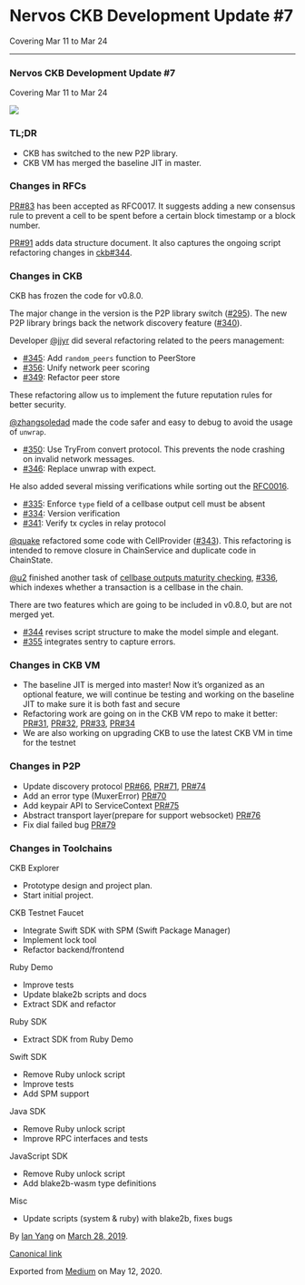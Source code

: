 # Nervos CKB Development Update \#7

Covering Mar 11 to Mar 24

------------------------------------------------------------------------

### Nervos CKB Development Update \#7

Covering Mar 11 to Mar 24

![](https://cdn-images-1.medium.com/max/1200/1*t1MMQcZ_RhFIpZ6yHlBkSg.png)

### TL;DR

-   CKB has switched to the new P2P library.
-   CKB VM has merged the baseline JIT in master.

### Changes in RFCs

[PR\#83](https://github.com/nervosnetwork/rfcs/pull/83) has been accepted as RFC0017. It suggests adding a new consensus rule to prevent a cell to be spent before a certain block timestamp or a block number.

[PR\#91](https://github.com/nervosnetwork/rfcs/pull/91) adds data structure document. It also captures the ongoing script refactoring changes in [ckb\#344](https://github.com/nervosnetwork/ckb/pull/344).

### Changes in CKB

CKB has frozen the code for v0.8.0.

The major change in the version is the P2P library switch ([\#295](https://github.com/nervosnetwork/ckb/pull/295)). The new P2P library brings back the network discovery feature ([\#340](https://github.com/nervosnetwork/ckb/pull/340)).

Developer [@jjyr](https://github.com/jjyr) did several refactoring related to the peers management:

-   [\#345](https://github.com/nervosnetwork/ckb/pull/345): Add `random_peers` function to PeerStore
-   [\#356](https://github.com/nervosnetwork/ckb/pull/356): Unify network peer scoring
-   [\#349](https://github.com/nervosnetwork/ckb/pull/349): Refactor peer store

These refactoring allow us to implement the future reputation rules for better security.

[@zhangsoledad](https://github.com/zhangsoledad) made the code safer and easy to debug to avoid the usage of `unwrap`.

-   [\#350](https://github.com/nervosnetwork/ckb/pull/350): Use TryFrom convert protocol. This prevents the node crashing on invalid network messages.
-   [\#346](https://github.com/nervosnetwork/ckb/pull/346): Replace unwrap with expect.

He also added several missing verifications while sorting out the [RFC0016](https://github.com/nervosnetwork/rfcs/pull/80).

-   [\#335](https://github.com/nervosnetwork/ckb/pull/335): Enforce `type` field of a cellbase output cell must be absent
-   [\#334](https://github.com/nervosnetwork/ckb/pull/334): Version verification
-   [\#341](https://github.com/nervosnetwork/ckb/pull/341): Verify tx cycles in relay protocol

[@quake](https://github.com/quake) refactored some code with CellProvider ([\#343](https://github.com/nervosnetwork/ckb/pull/343)). This refactoring is intended to remove closure in ChainService and duplicate code in ChainState.

[@u2](https://github.com/u2) finished another task of [cellbase outputs maturity checking](https://github.com/nervosnetwork/ckb/issues/54), [\#336](https://github.com/nervosnetwork/ckb/pull/336), which indexes whether a transaction is a cellbase in the chain.

There are two features which are going to be included in v0.8.0, but are not merged yet.

-   [\#344](https://github.com/nervosnetwork/ckb/pull/344) revises script structure to make the model simple and elegant.
-   [\#355](https://github.com/nervosnetwork/ckb/pull/355) integrates sentry to capture errors.

### Changes in CKB VM

-   The baseline JIT is merged into master! Now it’s organized as an optional feature, we will continue be testing and working on the baseline JIT to make sure it is both fast and secure
-   Refactoring work are going on in the CKB VM repo to make it better: [PR\#31](https://github.com/nervosnetwork/ckb-vm/pull/31), [PR\#32](https://github.com/nervosnetwork/ckb-vm/pull/32), [PR\#33](https://github.com/nervosnetwork/ckb-vm/pull/33), [PR\#34](https://github.com/nervosnetwork/ckb-vm/pull/33)
-   We are also working on upgrading CKB to use the latest CKB VM in time for the testnet

### Changes in P2P

-   Update discovery protocol [PR\#66](https://github.com/nervosnetwork/p2p/pull/66), [PR\#71](https://github.com/nervosnetwork/p2p/pull/71), [PR\#74](https://github.com/nervosnetwork/p2p/pull/74)
-   Add an error type (MuxerError) [PR\#70](https://github.com/nervosnetwork/p2p/pull/70)
-   Add keypair API to ServiceContext [PR\#75](https://github.com/nervosnetwork/p2p/pull/75)
-   Abstract transport layer(prepare for support websocket) [PR\#76](https://github.com/nervosnetwork/p2p/pull/76)
-   Fix dial failed bug [PR\#79](https://github.com/nervosnetwork/p2p/pull/79)

### Changes in Toolchains

CKB Explorer

-   Prototype design and project plan.
-   Start initial project.

CKB Testnet Faucet

-   Integrate Swift SDK with SPM (Swift Package Manager)
-   Implement lock tool
-   Refactor backend/frontend

Ruby Demo

-   Improve tests
-   Update blake2b scripts and docs
-   Extract SDK and refactor

Ruby SDK

-   Extract SDK from Ruby Demo

Swift SDK

-   Remove Ruby unlock script
-   Improve tests
-   Add SPM support

Java SDK

-   Remove Ruby unlock script
-   Improve RPC interfaces and tests

JavaScript SDK

-   Remove Ruby unlock script
-   Add blake2b-wasm type definitions

Misc

-   Update scripts (system & ruby) with blake2b, fixes bugs

By [Ian Yang](https://medium.com/@doitian) on [March 28, 2019](https://medium.com/p/688735bbf265).

[Canonical link](https://medium.com/@doitian/nervos-ckb-development-update-7-688735bbf265)

Exported from [Medium](https://medium.com) on May 12, 2020.
